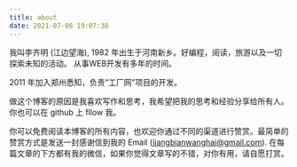 ```yaml
---
title: about
date: 2021-07-08 19:07:38
---
```

我叫李齐明 (江边望海), 1982 年出生于河南新乡。好编程，阅读，旅游以及一切探索未知的活动。 从事WEB开发有多年的时间。

2011 年加入郑州悉知，负责“工厂网”项目的开发。

做这个博客的原因是我喜欢写作和思考，我希望把我的思考和经验分享给所有人。你也可以在 github 上 fllow 我。

你可以免费阅读本博客的所有内容，也欢迎你通过不同的渠道进行赞赏。最简单的赞赏方式是发送一封感谢信到我的 Email (jiangbianwanghai@gmail.com). 在每篇文章的下方都有我的微信，如果你觉得文章写的不错，对你有用，请自愿打赏。

